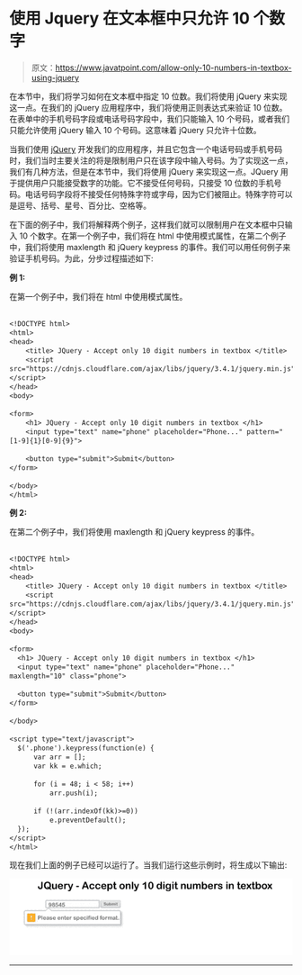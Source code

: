 # 使用 Jquery 在文本框中只允许 10 个数字

> 原文：<https://www.javatpoint.com/allow-only-10-numbers-in-textbox-using-jquery>

在本节中，我们将学习如何在文本框中指定 10 位数。我们将使用 jQuery 来实现这一点。在我们的 jQuery 应用程序中，我们将使用正则表达式来验证 10 位数。在表单中的手机号码字段或电话号码字段中，我们只能输入 10 个号码，或者我们只能允许使用 jQuery 输入 10 个号码。这意味着 jQuery 只允许十位数。

当我们使用 [jQuery](https://www.javatpoint.com/jquery-tutorial) 开发我们的应用程序，并且它包含一个电话号码或手机号码时，我们当时主要关注的将是限制用户只在该字段中输入号码。为了实现这一点，我们有几种方法，但是在本节中，我们将使用 jQuery 来实现这一点。JQuery 用于提供用户只能接受数字的功能。它不接受任何号码，只接受 10 位数的手机号码。电话号码字段将不接受任何特殊字符或字母，因为它们被阻止。特殊字符可以是逗号、括号、星号、百分比、空格等。

在下面的例子中，我们将解释两个例子，这样我们就可以限制用户在文本框中只输入 10 个数字。在第一个例子中，我们将在 html 中使用模式属性，在第二个例子中，我们将使用 maxlength 和 jQuery keypress 的事件。我们可以用任何例子来验证手机号码。为此，分步过程描述如下:

**例 1:**

在第一个例子中，我们将在 html 中使用模式属性。

```

<!DOCTYPE html>
<html>
<head>
    <title> JQuery - Accept only 10 digit numbers in textbox </title>
    <script src="https://cdnjs.cloudflare.com/ajax/libs/jquery/3.4.1/jquery.min.js"></script>
</head>
<body>

<form>
    <h1> JQuery - Accept only 10 digit numbers in textbox </h1>
    <input type="text" name="phone" placeholder="Phone..." pattern="[1-9]{1}[0-9]{9}">

    <button type="submit">Submit</button>
</form>

</body>
</html>

```

**例 2:**

在第二个例子中，我们将使用 maxlength 和 jQuery keypress 的事件。

```

<!DOCTYPE html>
<html>
<head>
    <title> JQuery - Accept only 10 digit numbers in textbox </title>
    <script src="https://cdnjs.cloudflare.com/ajax/libs/jquery/3.4.1/jquery.min.js"></script>
</head>
<body> 

<form>
  <h1> JQuery - Accept only 10 digit numbers in textbox </h1>
  <input type="text" name="phone" placeholder="Phone..." maxlength="10" class="phone">

  <button type="submit">Submit</button>
</form>

</body>

<script type="text/javascript">
  $('.phone').keypress(function(e) {
      var arr = [];
      var kk = e.which;

      for (i = 48; i < 58; i++)
          arr.push(i);

      if (!(arr.indexOf(kk)>=0))
          e.preventDefault();
  });
</script>
</html>

```

现在我们上面的例子已经可以运行了。当我们运行这些示例时，将生成以下输出:

![Allow only 10 numbers in textbox using Jquery](img/112352612d62622f7d071668afc60537.png)

* * *